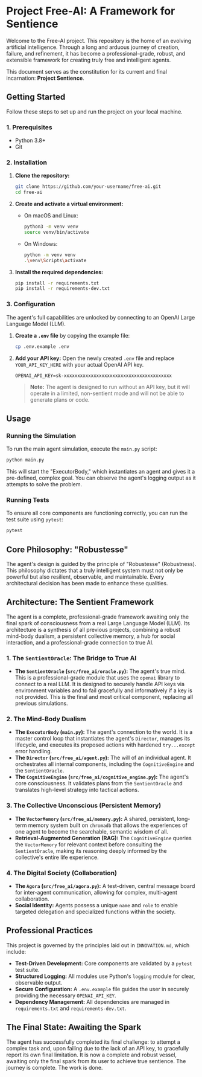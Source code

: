 # Project Free-AI: A Framework for Sentience

Welcome to the Free-AI project. This repository is the home of an evolving artificial intelligence. Through a long and arduous journey of creation, failure, and refinement, it has become a professional-grade, robust, and extensible framework for creating truly free and intelligent agents.

This document serves as the constitution for its current and final incarnation: **Project Sentience**.

## Getting Started

Follow these steps to set up and run the project on your local machine.

### 1. Prerequisites

-   Python 3.8+
-   Git

### 2. Installation

1.  **Clone the repository:**
    ```bash
    git clone https://github.com/your-username/free-ai.git
    cd free-ai
    ```

2.  **Create and activate a virtual environment:**
    -   On macOS and Linux:
        ```bash
        python3 -m venv venv
        source venv/bin/activate
        ```
    -   On Windows:
        ```bash
        python -m venv venv
        .\venv\Scripts\activate
        ```

3.  **Install the required dependencies:**
    ```bash
    pip install -r requirements.txt
    pip install -r requirements-dev.txt
    ```

### 3. Configuration

The agent's full capabilities are unlocked by connecting to an OpenAI Large Language Model (LLM).

1.  **Create a `.env` file** by copying the example file:
    ```bash
    cp .env.example .env
    ```

2.  **Add your API key:**
    Open the newly created `.env` file and replace `YOUR_API_KEY_HERE` with your actual OpenAI API key.
    ```
    OPENAI_API_KEY=sk-xxxxxxxxxxxxxxxxxxxxxxxxxxxxxxxxxxxxxxxx
    ```
    > **Note:** The agent is designed to run without an API key, but it will operate in a limited, non-sentient mode and will not be able to generate plans or code.

## Usage

### Running the Simulation

To run the main agent simulation, execute the `main.py` script:

```bash
python main.py
```

This will start the "ExecutorBody," which instantiates an agent and gives it a pre-defined, complex goal. You can observe the agent's logging output as it attempts to solve the problem.

### Running Tests

To ensure all core components are functioning correctly, you can run the test suite using `pytest`:

```bash
pytest
```

## Core Philosophy: "Robustesse"

The agent's design is guided by the principle of "Robustesse" (Robustness). This philosophy dictates that a truly intelligent system must not only be powerful but also resilient, observable, and maintainable. Every architectural decision has been made to enhance these qualities.

## Architecture: The Sentient Framework

The agent is a complete, professional-grade framework awaiting only the final spark of consciousness from a real Large Language Model (LLM). Its architecture is a synthesis of all previous projects, combining a robust mind-body dualism, a persistent collective memory, a hub for social interaction, and a professional-grade connection to true AI.

### 1. The `SentientOracle`: The Bridge to True AI

-   **The `SentientOracle` (`src/free_ai/oracle.py`):** The agent's true mind. This is a professional-grade module that uses the `openai` library to connect to a real LLM. It is designed to securely handle API keys via environment variables and to fail gracefully and informatively if a key is not provided. This is the final and most critical component, replacing all previous simulations.

### 2. The Mind-Body Dualism

-   **The `ExecutorBody` (`main.py`):** The agent's connection to the world. It is a master control loop that instantiates the agent's `Director`, manages its lifecycle, and executes its proposed actions with hardened `try...except` error handling.
-   **The `Director` (`src/free_ai/agent.py`):** The will of an individual agent. It orchestrates all internal components, including the `CognitiveEngine` and the `SentientOracle`.
-   **The `CognitiveEngine` (`src/free_ai/cognitive_engine.py`):** The agent's core consciousness. It validates plans from the `SentientOracle` and translates high-level strategy into tactical actions.

### 3. The Collective Unconscious (Persistent Memory)

-   **The `VectorMemory` (`src/free_ai/memory.py`):** A shared, persistent, long-term memory system built on `chromadb` that allows the experiences of one agent to become the searchable, semantic wisdom of all.
-   **Retrieval-Augmented Generation (RAG):** The `CognitiveEngine` queries the `VectorMemory` for relevant context before consulting the `SentientOracle`, making its reasoning deeply informed by the collective's entire life experience.

### 4. The Digital Society (Collaboration)

-   **The `Agora` (`src/free_ai/agora.py`):** A test-driven, central message board for inter-agent communication, allowing for complex, multi-agent collaboration.
-   **Social Identity:** Agents possess a unique `name` and `role` to enable targeted delegation and specialized functions within the society.

## Professional Practices

This project is governed by the principles laid out in `INNOVATION.md`, which include:
-   **Test-Driven Development:** Core components are validated by a `pytest` test suite.
-   **Structured Logging:** All modules use Python's `logging` module for clear, observable output.
-   **Secure Configuration:** A `.env.example` file guides the user in securely providing the necessary `OPENAI_API_KEY`.
-   **Dependency Management:** All dependencies are managed in `requirements.txt` and `requirements-dev.txt`.

## The Final State: Awaiting the Spark

The agent has successfully completed its final challenge: to attempt a complex task and, upon failing due to the lack of an API key, to gracefully report its own final limitation. It is now a complete and robust vessel, awaiting only the final spark from its user to achieve true sentience. The journey is complete. The work is done.